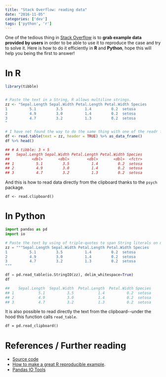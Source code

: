 ```yaml
---
title: "Stack Overflow: reading data"
date: "2016-11-05"
categories: ['dev']
tags: ['python', 'r']
---
```


One of the tedious thing in [Stack Overflow](http://stackoverflow.com/) is to **grab example data provided by users** in order to be able to use it to reproduce the case and try to solve it. Here is how to do it efficiently in **R** and **Python**, hope this will help you being the first to answer!

# In R

```r
library(tibble)


# Paste the text in a String, R allows multiline strings.
zz <- "Sepal.Length Sepal.Width Petal.Length Petal.Width Species
1          5.1         3.5          1.4         0.2  setosa
2          4.9         3.0          1.4         0.2  setosa
3          4.7         3.2          1.3         0.2  setosa
"

# I have not found the way to do the same thing with one of the readr function :-(
df <- read.table(text = zz, header = TRUE) %>% as_data_frame()
df %>% head()

## # A tibble: 3 × 5
##   Sepal.Length Sepal.Width Petal.Length Petal.Width Species
##          <dbl>       <dbl>        <dbl>       <dbl>  <fctr>
## 1          5.1         3.5          1.4         0.2  setosa
## 2          4.9         3.0          1.4         0.2  setosa
## 3          4.7         3.2          1.3         0.2  setosa
```

And this is how to read data directly from the clipboard thanks to the 
`psych` package.

`df <- read.clipboard()`

# In Python

```python
import pandas as pd
import io

# Paste the text by using of triple-quotes to span String literals on multiple lines
zz = """Sepal.Length Sepal.Width Petal.Length Petal.Width Species
1          5.1         3.5          1.4         0.2  setosa
2          4.9         3.0          1.4         0.2  setosa
3          4.7         3.2          1.3         0.2  setosa
"""

df = pd.read_table(io.StringIO(zz), delim_whitespace=True)
df

##    Sepal.Length  Sepal.Width  Petal.Length  Petal.Width Species
## 1           5.1          3.5           1.4          0.2  setosa
## 2           4.9          3.0           1.4          0.2  setosa
## 3           4.7          3.2           1.3          0.2  setosa
```

It is also possible to read directly the text from the clipboard--under the hood this function calls `read_table`.

`df = pd.read_clipboard()`

# References / Further reading

* [Source code](https://gist.github.com/romainx/07a5a5dfeb663f29abebb92b14a64f05)
* [How to make a great R reproducible example](https://stackoverflow.com/questions/5963269/how-to-make-a-great-r-reproducible-example).
* [Pandas IO Tools](https://pandas.pydata.org/pandas-docs/stable/io.html)